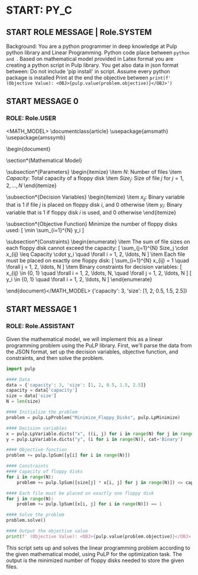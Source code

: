 # START: PY_C 
## START ROLE MESSAGE | Role.SYSTEM 
Background: You are a python programmer in deep knowledge at Pulp python library and Linear Programming. Python code place between ```python and ```. Based on mathematical model provided in Latex format you are creating a python script in Pulp library. You get also data in json format between: <DATA></DATA> Do not include 'pip install' in script. Assume every python package is installed Print at the end the objective between <OBJ></OBJ> `print(f' (Objective Value): <OBJ>{pulp.value(problem.objective)}</OBJ>')` 
## START MESSAGE 0 
### ROLE: Role.USER
<MATH_MODEL>
\documentclass{article}
\usepackage{amsmath}
\usepackage{amssymb}

\begin{document}

\section*{Mathematical Model}

\subsection*{Parameters}
\begin{itemize}
    \item $N$: Number of files
    \item $Capacity$: Total capacity of a floppy disk
    \item $Size_j$: Size of file $j$ for $j = 1, 2, \ldots, N$
\end{itemize}

\subsection*{Decision Variables}
\begin{itemize}
    \item $x_{ij}$: Binary variable that is 1 if file $j$ is placed on floppy disk $i$, and 0 otherwise
    \item $y_i$: Binary variable that is 1 if floppy disk $i$ is used, and 0 otherwise
\end{itemize}

\subsection*{Objective Function}
Minimize the number of floppy disks used:
\[
\min \sum_{i=1}^{N} y_i
\]

\subsection*{Constraints}
\begin{enumerate}
    \item The sum of file sizes on each floppy disk cannot exceed the capacity:
    \[
    \sum_{j=1}^{N} Size_j \cdot x_{ij} \leq Capacity \cdot y_i \quad \forall i = 1, 2, \ldots, N
    \]
    \item Each file must be placed on exactly one floppy disk:
    \[
    \sum_{i=1}^{N} x_{ij} = 1 \quad \forall j = 1, 2, \ldots, N
    \]
    \item Binary constraints for decision variables:
    \[
    x_{ij} \in \{0, 1\} \quad \forall i = 1, 2, \ldots, N, \quad \forall j = 1, 2, \ldots, N
    \]
    \[
    y_i \in \{0, 1\} \quad \forall i = 1, 2, \ldots, N
    \]
\end{enumerate}

\end{document}</MATH_MODEL>
<DATA>
{'capacity': 3, 'size': [1, 2, 0.5, 1.5, 2.5]}</DATA>


## START MESSAGE 1 
### ROLE: Role.ASSISTANT
Given the mathematical model, we will implement this as a linear programming problem using the PuLP library. First, we'll parse the data from the JSON format, set up the decision variables, objective function, and constraints, and then solve the problem.

```python
import pulp

#### Data
data = {'capacity': 3, 'size': [1, 2, 0.5, 1.5, 2.5]}
capacity = data['capacity']
size = data['size']
N = len(size)

#### Initialize the problem
problem = pulp.LpProblem("Minimize_Floppy_Disks", pulp.LpMinimize)

#### Decision variables
x = pulp.LpVariable.dicts("x", ((i, j) for i in range(N) for j in range(N)), cat='Binary')
y = pulp.LpVariable.dicts("y", (i for i in range(N)), cat='Binary')

#### Objective function
problem += pulp.lpSum([y[i] for i in range(N)])

#### Constraints
#### Capacity of floppy disks
for i in range(N):
    problem += pulp.lpSum([size[j] * x[i, j] for j in range(N)]) <= capacity * y[i]

#### Each file must be placed on exactly one floppy disk
for j in range(N):
    problem += pulp.lpSum([x[i, j] for i in range(N)]) == 1

#### Solve the problem
problem.solve()

#### Output the objective value
print(f' (Objective Value): <OBJ>{pulp.value(problem.objective)}</OBJ>')
```

This script sets up and solves the linear programming problem according to the given mathematical model, using PuLP for the optimization task. The output is the minimized number of floppy disks needed to store the given files.

